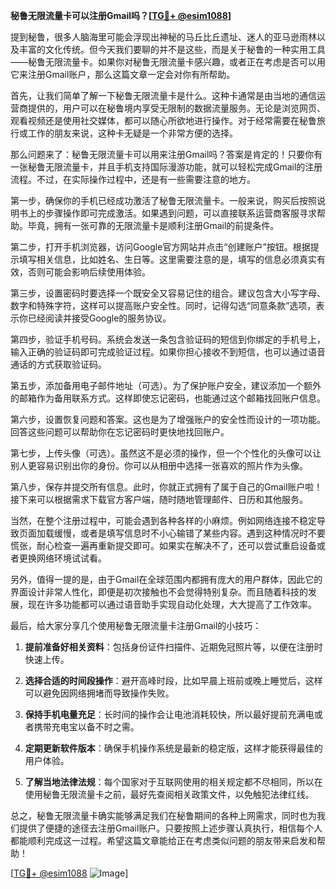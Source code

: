 **秘鲁无限流量卡可以注册Gmail吗？[[TG💪+ @esim1088](https://t.me/s/esim1088)]**

提到秘鲁，很多人脑海里可能会浮现出神秘的马丘比丘遗址、迷人的亚马逊雨林以及丰富的文化传统。但今天我们要聊的并不是这些，而是关于秘鲁的一种实用工具——秘鲁无限流量卡。如果你对秘鲁无限流量卡感兴趣，或者正在考虑是否可以用它来注册Gmail账户，那么这篇文章一定会对你有所帮助。

首先，让我们简单了解一下秘鲁无限流量卡是什么。这种卡通常是由当地的通信运营商提供的，用户可以在秘鲁境内享受无限制的数据流量服务。无论是浏览网页、观看视频还是使用社交媒体，都可以随心所欲地进行操作。对于经常需要在秘鲁旅行或工作的朋友来说，这种卡无疑是一个非常方便的选择。

那么问题来了：秘鲁无限流量卡可以用来注册Gmail吗？答案是肯定的！只要你有一张秘鲁无限流量卡，并且手机支持国际漫游功能，就可以轻松完成Gmail的注册流程。不过，在实际操作过程中，还是有一些需要注意的地方。

第一步，确保你的手机已经成功激活了秘鲁无限流量卡。一般来说，购买后按照说明书上的步骤操作即可完成激活。如果遇到问题，可以直接联系运营商客服寻求帮助。毕竟，拥有一张可靠的无限流量卡是顺利注册Gmail的前提条件。

第二步，打开手机浏览器，访问Google官方网站并点击“创建账户”按钮。根据提示填写相关信息，比如姓名、生日等。这里需要注意的是，填写的信息必须真实有效，否则可能会影响后续使用体验。

第三步，设置密码时要选择一个既安全又容易记住的组合。建议包含大小写字母、数字和特殊字符，这样可以提高账户安全性。同时，记得勾选“同意条款”选项，表示你已经阅读并接受Google的服务协议。

第四步，验证手机号码。系统会发送一条包含验证码的短信到你绑定的手机号上，输入正确的验证码即可完成验证过程。如果你担心接收不到短信，也可以通过语音通话的方式获取验证码。

第五步，添加备用电子邮件地址（可选）。为了保护账户安全，建议添加一个额外的邮箱作为备用联系方式。这样即使忘记密码，也能通过这个邮箱找回账户信息。

第六步，设置恢复问题和答案。这也是为了增强账户的安全性而设计的一项功能。回答这些问题可以帮助你在忘记密码时更快地找回账户。

第七步，上传头像（可选）。虽然这不是必须的操作，但一个个性化的头像可以让别人更容易识别出你的身份。你可以从相册中选择一张喜欢的照片作为头像。

第八步，保存并提交所有信息。此时，你就正式拥有了属于自己的Gmail账户啦！接下来可以根据需求下载官方客户端，随时随地管理邮件、日历和其他服务。

当然，在整个注册过程中，可能会遇到各种各样的小麻烦。例如网络连接不稳定导致页面加载缓慢，或者是填写信息时不小心输错了某些内容。遇到这种情况时不要慌张，耐心检查一遍再重新提交即可。如果实在解决不了，还可以尝试重启设备或者更换网络环境试试看。

另外，值得一提的是，由于Gmail在全球范围内都拥有庞大的用户群体，因此它的界面设计非常人性化，即便是初次接触也不会觉得特别复杂。而且随着科技的发展，现在许多功能都可以通过语音助手实现自动化处理，大大提高了工作效率。

最后，给大家分享几个使用秘鲁无限流量卡注册Gmail的小技巧：

1. **提前准备好相关资料**：包括身份证件扫描件、近期免冠照片等，以便在注册时快速上传。
   
2. **选择合适的时间段操作**：避开高峰时段，比如早晨上班前或晚上睡觉后，这样可以避免因网络拥堵而导致操作失败。
   
3. **保持手机电量充足**：长时间的操作会让电池消耗较快，所以最好提前充满电或者携带充电宝以备不时之需。
   
4. **定期更新软件版本**：确保手机操作系统是最新的稳定版，这样才能获得最佳的用户体验。
   
5. **了解当地法律法规**：每个国家对于互联网使用的相关规定都不尽相同，所以在使用秘鲁无限流量卡之前，最好先查阅相关政策文件，以免触犯法律红线。

总之，秘鲁无限流量卡确实能够满足我们在秘鲁期间的各种上网需求，同时也为我们提供了便捷的途径去注册Gmail账户。只要按照上述步骤认真执行，相信每个人都能顺利完成这一过程。希望这篇文章能给正在考虑类似问题的朋友带来启发和帮助！

[[TG💪+ @esim1088](https://t.me/s/esim1088) ![Image](https://i.postimg.cc/4NQfJmqS/Snipaste-2025-05-13-00-14-12.png)]